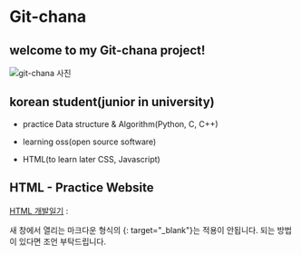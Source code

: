 
# Git-chana

## welcome to my Git-chana project!

![git-chana 사진](https://user-images.githubusercontent.com/91324571/162100810-60ec9dc9-cb57-492d-be8c-b417c8b6edea.png)


## korean student(junior in university)


+ practice Data structure & Algorithm(Python, C, C++)

+ learning oss(open source software)

+ HTML(to learn later CSS, Javascript)

## HTML - Practice Website

[HTML 개발일기](https://hesuhesu.netlify.app/) : 

새 창에서 열리는 마크다운 형식의 {: target="_blank"}는 적용이 안됩니다. 되는 방법이 있다면 조언 부탁드립니다.
